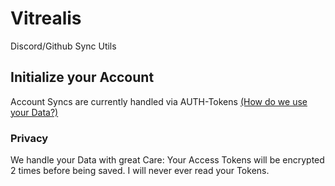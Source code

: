 # Vitrealis
Discord/Github Sync Utils

## Initialize your Account
Account Syncs are currently handled via AUTH-Tokens [(How do we use your Data?)](#privacy)




### Privacy
We handle your Data with great Care: Your Access Tokens will be encrypted 2 times before being saved. I will never ever read your Tokens.
